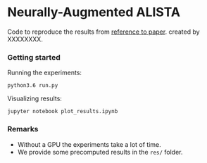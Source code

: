 # Neurally-Augmented ALISTA

Code to reproduce the results from [reference to paper](the-link-to-the-publication).
created by XXXXXXXX.
### Getting started

Running the experiments:
```
python3.6 run.py
```

Visualizing results:
```
jupyter notebook plot_results.ipynb
```

### Remarks

- Without a GPU the experiments take a lot of time.
- We provide some precomputed results in the ```res/``` folder.





